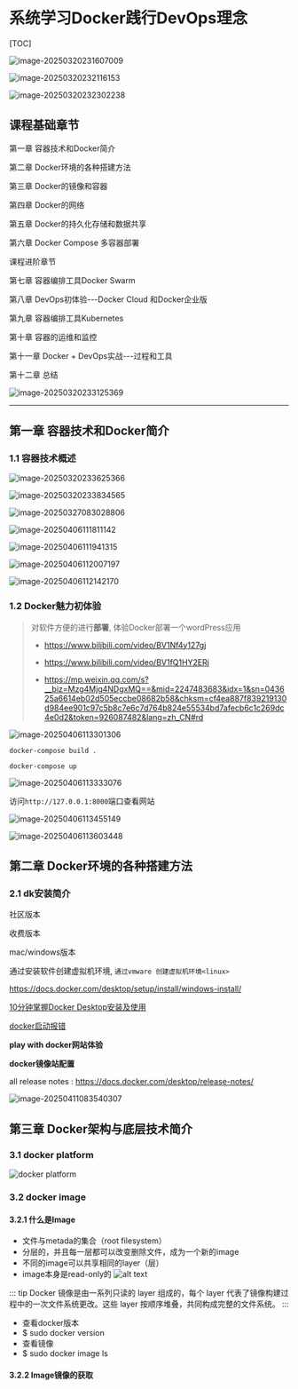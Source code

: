# 系统学习Docker践行DevOps理念

[TOC]

![image-20250320231607009](assets/image-20250320231607009.png)





![image-20250320232116153](assets/image-20250320232116153.png)



![image-20250320232302238](assets/image-20250320232302238.png)





## 课程基础章节

第一章 容器技术和Docker简介

第二章 Docker环境的各种搭建方法

第三章 Docker的镜像和容器

第四章 Docker的网络

第五章 Docker的持久化存储和数据共享

第六章 Docker Compose 多容器部署





课程进阶章节

第七章 容器编排工具Docker Swarm

第八章 DevOps初体验---Docker Cloud 和Docker企业版

第九章 容器编排工具Kubernetes

第十章 容器的运维和监控

第十一章 Docker + DevOps实战---过程和工具

第十二章 总结



![image-20250320233125369](assets/image-20250320233125369.png)



----



## 第一章 容器技术和Docker简介

### 1.1 容器技术概述

![image-20250320233625366](assets/image-20250320233625366.png)



![image-20250320233834565](assets/image-20250320233834565.png)



![image-20250327083028806](assets/image-20250327083028806.png)

![image-20250406111811142](../be-docker/assets/image-20250406111811142.png)



![image-20250406111941315](../be-docker/assets/image-20250406111941315.png)





![image-20250406112007197](../be-docker/assets/image-20250406112007197.png)



![image-20250406112142170](../be-docker/assets/image-20250406112142170.png)



### 1.2 Docker魅力初体验

> 对软件方便的进行**部署**, 体验Docker部署一个wordPress应用
>
> + https://www.bilibili.com/video/BV1Nf4y127gj
>
> + https://www.bilibili.com/video/BV1fQ1HY2ERj
>
> + https://mp.weixin.qq.com/s?__biz=Mzg4Mjg4NDgxMQ==&mid=2247483683&idx=1&sn=043625a6614eb02d505eccbe08682b58&chksm=cf4ea887f839219130d984ee901c97c5b8c7e6c7d764b824e55534bd7afecb6c1c269dc4e0d2&token=926087482&lang=zh_CN#rd

![image-20250406113301306](../be-docker/assets/image-20250406113301306.png)


`docker-compose build .`

`docker-compose up`

![image-20250406113333076](../be-docker/assets/image-20250406113333076.png)



访问`http://127.0.0.1:8000`端口查看网站

![image-20250406113455149](../be-docker/assets/image-20250406113455149.png)





![image-20250406113603448](../be-docker/assets/image-20250406113603448.png)







## 第二章 Docker环境的各种搭建方法

### 2.1 dk安装简介

社区版本

收费版本

mac/windows版本

通过安装软件创建虚拟机环境, `通过vmware 创建虚拟机环境<linux>`

https://docs.docker.com/desktop/setup/install/windows-install/

[10分钟掌握Docker Desktop安装及使用](https://www.bilibili.com/video/BV1Vk4y1V7bV/?spm_id_from=333.337.search-card.all.click&vd_source=631062e9ff21033189723c8ac931c360)


[docker启动报错](https://www.cnblogs.com/lxzcloud/p/18862844)

**play with docker网站体验**

**docker镜像站配置**


all release notes : https://docs.docker.com/desktop/release-notes/

![image-20250411083540307](../be-docker/assets/image-20250411083540307.png)


## 第三章 Docker架构与底层技术简介
### 3.1 docker platform
![docker platform](assets/Snipaste_2025-06-17_08-24-24.png)
### 3.2 docker image
#### 3.2.1 什么是Image
+ 文件与metada的集合（root filesystem）
+ 分层的，并且每一层都可以改变删除文件，成为一个新的image
+ 不同的image可以共享相同的layer（层）
+ image本身是read-only的
![alt text](assets/image.png)



::: tip
Docker 镜像是由一系列只读的 layer 组成的，每个 layer 代表了镜像构建过程中的一次文件系统更改。这些 layer 按顺序堆叠，共同构成完整的文件系统。
:::

+ 查看docker版本
+ $ sudo docker version
+ 查看镜像
+ $ sudo docker image ls


#### 3.2.2 Image镜像的获取

